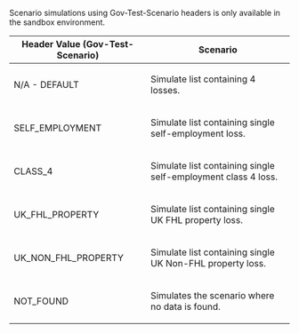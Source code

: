 <p>Scenario simulations using Gov-Test-Scenario headers is only available in the sandbox environment.</p>
<table>
    <thead>
        <tr>
            <th>Header Value (Gov-Test-Scenario)</th>
            <th>Scenario</th>
        </tr>
    </thead>
    <tbody>
        <tr>
            <td><p>N/A - DEFAULT</p></td>
            <td><p>Simulate list containing 4 losses.</p></td>
        </tr>
        <tr>
            <td><p>SELF_EMPLOYMENT</p></td>
            <td><p>Simulate list containing single self-employment loss.</p></td>
        </tr>
        <tr>
            <td><p>CLASS_4</p></td>
            <td><p>Simulate list containing single self-employment class 4 loss.</p></td>
        </tr>
        <tr>
            <td><p>UK_FHL_PROPERTY</p></td>
            <td><p>Simulate list containing single UK FHL property loss.</p></td>
        </tr>
        <tr>
            <td><p>UK_NON_FHL_PROPERTY</p></td>
            <td><p>Simulate list containing single UK Non-FHL property loss.</p></td>
        </tr>
        <tr>
           <td><p>NOT_FOUND</p></td>
           <td><p>Simulates the scenario where no data is found.</p></td>
        </tr>
    </tbody>
</table>

